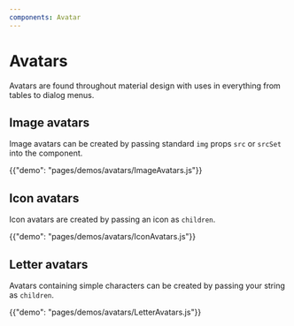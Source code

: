 ```yaml
---
components: Avatar
---
```


# Avatars

Avatars are found throughout material design with uses in everything from tables to dialog menus.

## Image avatars

Image avatars can be created by passing standard `img` props `src` or `srcSet` into the component.

{{"demo": "pages/demos/avatars/ImageAvatars.js"}}

## Icon avatars

Icon avatars are created by passing an icon as `children`.

{{"demo": "pages/demos/avatars/IconAvatars.js"}}

## Letter avatars

Avatars containing simple characters can be created by passing your string as `children`.

{{"demo": "pages/demos/avatars/LetterAvatars.js"}}
